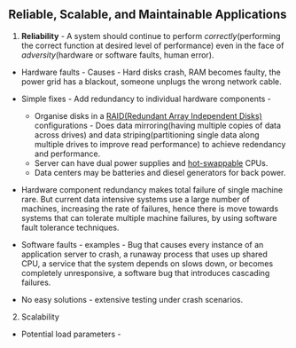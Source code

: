 <h2> Reliable, Scalable, and Maintainable Applications </h2>

1. **Reliability** - A system should continue to perform *correctly*(performing the correct function at desired level of performance) even in the face of *adversity*(hardware or software faults, human error).

* Hardware faults - Causes - Hard disks crash, RAM becomes faulty, the power grid has a blackout, someone unplugs the wrong network cable.

* Simple fixes - Add redundancy to individual hardware components - 
    * Organise disks in a [RAID(Redundant Array Independent Disks)](https://www.techtarget.com/searchstorage/definition/RAID#:~:text=RAID%20(redundant%20array%20of%20independent%20disks)%20is%20a%20way%20of,case%20of%20a%20drive%20failure.) configurations - Does data mirroring(having multiple copies of data across drives) and data striping(partitioning single data along multiple drives to improve read performance) to achieve redendancy and performance.
    * Server can have dual power supplies and [hot-swappable](https://en.wikipedia.org/wiki/Hot_swapping) CPUs.
    * Data centers may be batteries and diesel generators for back power.

* Hardware component redundancy makes total failure of single machine rare. But current data intensive systems use a large number of machines, increasing the rate of failures, hence there is move towards systems that can tolerate multiple machine failures, by using software fault tolerance techniques.

* Software faults - examples - Bug that causes every instance of an application server to crash, a runaway process that uses up shared CPU, a service that the system depends on slows down, or becomes completely unresponsive, a software bug that introduces cascading failures.

* No easy solutions - extensive testing under crash scenarios.

2. Scalability

* Potential load parameters - 